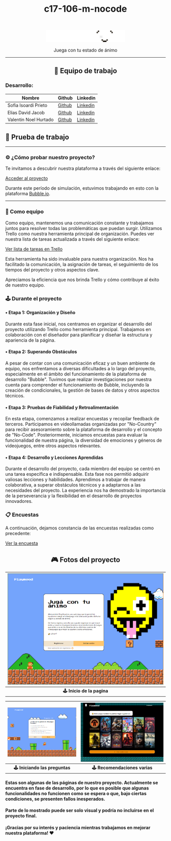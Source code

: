 <h1 align="center">c17-106-m-nocode</h1>
<br/>

<p align="center">
  <img src="logos/Logo Playmood.png" alt="Logo del proyecto" width="250">
</p>
<p align="center">Juega con tu estado de ánimo</p>

--------------

<h2 align="center">💼 Equipo de trabajo</h2>

### Desarrollo:
| Nombre   | Github                                  | Linkedin                                |
|----------|-----------------------------------------|-----------------------------------------|
| Sofia Isoardi Prieto | [Github](enlace/al/perfil/github)    | [Linkedin](enlace/al/perfil/linkedin)|
| Elias David Jacob | [Github](enlace/al/perfil/github)    | [Linkedin](enlace/al/perfil/linkedin)|
| Valentin Noel Hurtado | [Github](enlace/al/perfil/github)    | [Linkedin](enlace/al/perfil/linkedin)|


## 💼 Prueba de trabajo

--- 

### ⚙ ¿Cómo probar nuestro proyecto?

Te invitamos a descubrir nuestra plataforma a través del siguiente enlace:

[Acceder al proyecto](https://playmood-final-version.bubbleapps.io/version-test)

Durante este período de simulación, estuvimos trabajando en esto con la plataforma [Bubble.io](https://bubble.io/home).

--- 

### 🔧 Como equipo

Como equipo, mantenemos una comunicación constante y trabajamos juntos para resolver todas las problemáticas que puedan surgir. Utilizamos Trello como nuestra herramienta principal de organización. Puedes ver nuestra lista de tareas actualizada a través del siguiente enlace:

[Ver lista de tareas en Trello](enlace_a_trello)

Esta herramienta ha sido invaluable para nuestra organización. Nos ha facilitado la comunicación, la asignación de tareas, el seguimiento de los tiempos del proyecto y otros aspectos clave.

Apreciamos la eficiencia que nos brinda Trello y cómo contribuye al éxito de nuestro equipo.

### 🕹 Durante el proyecto

#### • Etapa 1: Organización y Diseño
Durante esta fase inicial, nos centramos en organizar el desarrollo del proyecto utilizando Trello como herramienta principal. Trabajamos en colaboración con el diseñador para planificar y diseñar la estructura y apariencia de la página.

#### • Etapa 2: Superando Obstáculos
A pesar de contar con una comunicación eficaz y un buen ambiente de equipo, nos enfrentamos a diversas dificultades a lo largo del proyecto, especialmente en el ámbito del funcionamiento de la plataforma de desarrollo "Bubble". Tuvimos que realizar investigaciones por nuestra cuenta para comprender el funcionamiento de Bubble, incluyendo la creación de condicionales, la gestión de bases de datos y otros aspectos técnicos.

#### • Etapa 3: Pruebas de Fiabilidad y Retroalimentación
En esta etapa, comenzamos a realizar encuestas y recopilar feedback de terceros. Participamos en videollamadas organizadas por "No-Country" para recibir asesoramiento sobre la plataforma de desarrollo y el concepto de "No-Code". Posteriormente, iniciamos encuestas para evaluar la funcionalidad de nuestra página, la diversidad de emociones y géneros de videojuegos, entre otros aspectos relevantes.

#### • Etapa 4: Desarrollo y Lecciones Aprendidas
Durante el desarrollo del proyecto, cada miembro del equipo se centró en una tarea específica e indispensable. Esta fase nos permitió adquirir valiosas lecciones y habilidades. Aprendimos a trabajar de manera colaborativa, a superar obstáculos técnicos y a adaptarnos a las necesidades del proyecto. La experiencia nos ha demostrado la importancia de la perseverancia y la flexibilidad en el desarrollo de proyectos innovadores.

### 📋 Encuestas

A continuación, dejamos constancia de las encuestas realizadas como precedente:

[Ver la encuesta](enlace_a_las_encuentas)

<h2 align="center">🎮 Fotos del proyecto</h2>

| ![Inicio](fotosDelProyecto/bubble1.png) | 
|:--:| 
| **🕹 Inicio de la pagina** |

| ![Pregunta1](fotosDelProyecto/bubble2.png) | ![RecomendacionesFondo2](fotosDelProyecto/bubble3.png) |
|:--:|:--:|
| **🕹 Iniciando las preguntas** | **🕹 Recomendaciones varias** |

#### Estas son algunas de las páginas de nuestro proyecto. Actualmente se encuentra en fase de desarrollo, por lo que es posible que algunas funcionalidades no funcionen como se espera o que, bajo ciertas condiciones, se presenten fallos inesperados.
#### Parte de lo mostrado puede ser solo visual y podría no incluirse en el proyecto final.

#### ¡Gracias por su interés y paciencia mientras trabajamos en mejorar nuestra plataforma! ♥









